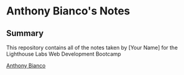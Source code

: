 # Anthony Bianco's Notes

## Summary 

This repository contains all of the notes taken by [Your Name] for the Lighthouse Labs Web Development Bootcamp

[Anthony Bianco](https:www.lighthouselabs.ca/)